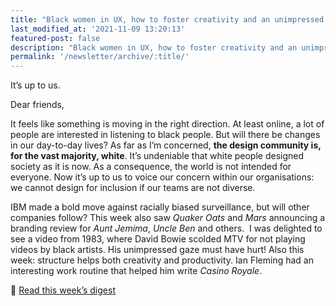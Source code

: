 ```yaml
---
title: "Black women in UX, how to foster creativity and an unimpressed Bowie"
last_modified_at: '2021-11-09 13:20:13'
featured-post: false
description: "Black women in UX, how to foster creativity and an unimpressed Bowie."
permalink: '/newsletter/archive/:title/'
---
```


<p class="lead">It’s up to us.</p>

<!--more-->

Dear friends, 

It feels like something is moving in the right direction. At least online, a lot of people are interested in listening to black people. But will there be changes in our day-to-day lives? As far as I’m concerned, **the design community is, for the vast majority, white**. It’s undeniable that white people designed society as it is now. As a consequence, the world is not intended for everyone. Now it’s up to us to voice our concern within our organisations: we cannot design for inclusion if our teams are not diverse. 

IBM made a bold move against racially biased surveillance, but will other companies follow? This week also saw *Quaker Oats* and *Mars* announcing a branding review for *Aunt Jemima*, *Uncle Ben* and others. 
I was delighted to see a video from 1983, where David Bowie scolded MTV for not playing videos by black artists. His unimpressed gaze must have hurt! Also this week: structure helps both creativity and productivity. Ian Fleming had an interesting work routine that helped him write *Casino Royale*.

<p class="detached">🔗 <a href="https://silviamaggidesign.com/design-digested/design-digested-black-women-in-ux/">Read this week’s digest</a></p>